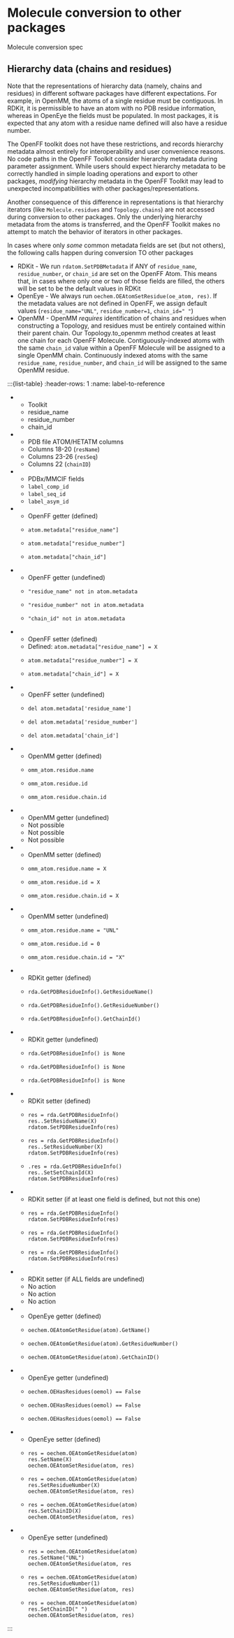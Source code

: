 # Molecule conversion to other packages


Molecule conversion spec

<!---
Add these sections later

## Chemical data

## Representation differences
* Local vs. global stereo
* No conformers or all-zero coords?

## Sources of "trust"
* Graph stereo is trusted over 3D stereo

## Expectations for imports
* RDKit and OpenEye
    * Stereo perceived
    * Explicit Hs
    * 
--->



## Hierarchy data (chains and residues)

Note that the representations of hierarchy data (namely, chains and residues) in 
different software packages have different expectations. 
For example, in OpenMM, the atoms of a single residue must be contiguous. In RDKit, it is permissible to
have an atom with no PDB residue information, whereas in OpenEye the fields must be populated. 
In most packages, it is expected that any atom with a residue name defined will also have a residue number. 

The OpenFF toolkit does not have these restrictions, and records hierarchy 
metadata almost entirely for interoperability and user convenience reasons. 
No code paths in the OpenFF Toolkit consider hierarchy metadata during parameter assignment. 
While users should expect hierarchy metadata to be correctly handled in
simple loading operations and export to other packages, _modifying_ 
hierarchy metadata in the OpenFF Toolkit may lead to unexpected incompatibilities with other packages/representations.  

Another consequence of this difference in representations is that hierarchy iterators (like 
`Molecule.residues` and `Topology.chains`) are not accessed during conversion to other packages. 
Only the underlying hierarchy metadata from the atoms is transferred, and the OpenFF Toolkit makes
no attempt to match the behavior of iterators in other packages.

In cases where only _some_ common metadata fields are set (but not others), the following calls 
happen during conversion TO other packages

* RDKit - We run `rdatom.SetPDBMetadata` if ANY of `residue_name`, `residue_number`, or `chain_id` are set on the 
  OpenFF Atom. This means that, in cases where only one or two of those fields are filled, the others will be set 
  to be the default values in RDKit
* OpenEye - We always run `oechem.OEAtomSetResidue(oe_atom, res)`. If the metadata values are not defined 
  in OpenFF, we assign default values (`residue_name="UNL"`, `residue_number=1`, `chain_id=" "`)
* OpenMM - OpenMM _requires_ identification of chains and residues when constructing a Topology, and residues must
  be entirely contained within their parent chain. Our Topology.to_openmm method creates at least one chain
  for each OpenFF Molecule. Contiguously-indexed atoms with the same `chain_id` value within a OpenFF Molecule will be 
  assigned to a single OpenMM chain. Continuously indexed atoms with the same `residue_name`, `residue_number`, 
  and `chain_id` will be assigned to the same OpenMM residue.
  

:::{list-table}
:header-rows: 1
:name: label-to-reference

* - Toolkit
  - residue_name
  - residue_number
  - chain_id
* - PDB file ATOM/HETATM columns
  - Columns 18-20 (`resName`)
  - Columns 23-26 (`resSeq`)
  - Columns 22 (`chainID`)
* - PDBx/MMCIF fields
  - `label_comp_id`
  - `label_seq_id`
  - `label_asym_id`
* - OpenFF getter (defined)
  - ```
    atom.metadata["residue_name"]
    ```
  - ```
    atom.metadata["residue_number"]
    ```
  - ```
    atom.metadata["chain_id"]
    ```
* - OpenFF getter (undefined)
  - ```
    "residue_name" not in atom.metadata
    ```
  - ```
    "residue_number" not in atom.metadata
    ```
  - ```
    "chain_id" not in atom.metadata
    ```
* - OpenFF setter (defined)
  - Defined: `atom.metadata["residue_name"] = X`
  - ```
    atom.metadata["residue_number"] = X
    ```
  - ```
    atom.metadata["chain_id"] = X
    ```
* - OpenFF setter (undefined)
  - ```
    del atom.metadata['residue_name']
    ```
  - ```
    del atom.metadata['residue_number']
    ```
  - ```
    del atom.metadata['chain_id']
    ```
* - OpenMM getter (defined)
  - ```
    omm_atom.residue.name
    ```
  - ```
    omm_atom.residue.id
    ```
  - ```
    omm_atom.residue.chain.id
    ```
* - OpenMM getter (undefined)
  - Not possible
  - Not possible
  - Not possible
* - OpenMM setter (defined)
  - ```
    omm_atom.residue.name = X
    ```
  - ```
    omm_atom.residue.id = X
    ```
  - ```
    omm_atom.residue.chain.id = X
    ```
* - OpenMM setter (undefined)
  - ```
    omm_atom.residue.name = "UNL"
    ```
  - ```
    omm_atom.residue.id = 0
    ```
  - ```
    omm_atom.residue.chain.id = "X"
    ```
* - RDKit getter (defined)
  - ```
    rda.GetPDBResidueInfo().GetResidueName()
    ```
  - ```
    rda.GetPDBResidueInfo().GetResidueNumber()
    ```
  - ```
    rda.GetPDBResidueInfo().GetChainId()
    ```
* - RDKit getter (undefined)
  - ```
    rda.GetPDBResidueInfo() is None
    ```
  - ```
    rda.GetPDBResidueInfo() is None
    ```
  - ```
    rda.GetPDBResidueInfo() is None
    ```
* - RDKit setter (defined)
  - ```
    res = rda.GetPDBResidueInfo() 
    res..SetResidueName(X) 
    rdatom.SetPDBResidueInfo(res)
    ```
  - ```
    res = rda.GetPDBResidueInfo() 
    res..SetResidueNumber(X) 
    rdatom.SetPDBResidueInfo(res)
    ```
  - ```
    .res = rda.GetPDBResidueInfo() 
    res..SetSetChainId(X) 
    rdatom.SetPDBResidueInfo(res)
    ```
* - RDKit setter (if at least one field is defined, but not this one) 
  - ```
    res = rda.GetPDBResidueInfo() 
    rdatom.SetPDBResidueInfo(res)
    ```
  - ```
    res = rda.GetPDBResidueInfo() 
    rdatom.SetPDBResidueInfo(res)
    ```
  - ```
    res = rda.GetPDBResidueInfo() 
    rdatom.SetPDBResidueInfo(res)
    ```
* - RDKit setter (if ALL fields are undefined)
  - No action
  - No action
  - No action
* - OpenEye getter (defined)
  - ```
    oechem.OEAtomGetResidue(atom).GetName()
    ```
  - ```
    oechem.OEAtomGetResidue(atom).GetResidueNumber()
    ```
  - ```
    oechem.OEAtomGetResidue(atom).GetChainID()
    ```
* - OpenEye getter (undefined)
  - ```
    oechem.OEHasResidues(oemol) == False
    ```
  - ```
    oechem.OEHasResidues(oemol) == False
    ```
  - ```
    oechem.OEHasResidues(oemol) == False
    ```
* - OpenEye setter (defined)
  - ```
    res = oechem.OEAtomGetResidue(atom) 
    res.SetName(X) 
    oechem.OEAtomSetResidue(atom, res)
    ```
  - ```
    res = oechem.OEAtomGetResidue(atom) 
    res.SetResidueNumber(X) 
    oechem.OEAtomSetResidue(atom, res)
    ```
  - ```
    res = oechem.OEAtomGetResidue(atom) 
    res.SetChainID(X) 
    oechem.OEAtomSetResidue(atom, res)
    ```
* - OpenEye setter (undefined)
  - ```
    res = oechem.OEAtomGetResidue(atom) 
    res.SetName("UNL") 
    oechem.OEAtomSetResidue(atom, res
    ```
  - ```
    res = oechem.OEAtomGetResidue(atom) 
    res.SetResidueNumber(1) 
    oechem.OEAtomSetResidue(atom, res)
    ```
  - ```
    res = oechem.OEAtomGetResidue(atom) 
    res.SetChainID(" ") 
    oechem.OEAtomSetResidue(atom, res)
    ```
:::
